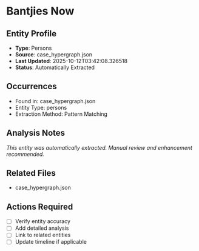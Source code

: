 # Bantjies Now

## Entity Profile
- **Type**: Persons
- **Source**: case_hypergraph.json
- **Last Updated**: 2025-10-12T03:42:08.326518
- **Status**: Automatically Extracted

## Occurrences
- Found in: case_hypergraph.json
- Entity Type: persons
- Extraction Method: Pattern Matching

## Analysis Notes
*This entity was automatically extracted. Manual review and enhancement recommended.*

## Related Files
- case_hypergraph.json

## Actions Required
- [ ] Verify entity accuracy
- [ ] Add detailed analysis
- [ ] Link to related entities
- [ ] Update timeline if applicable
